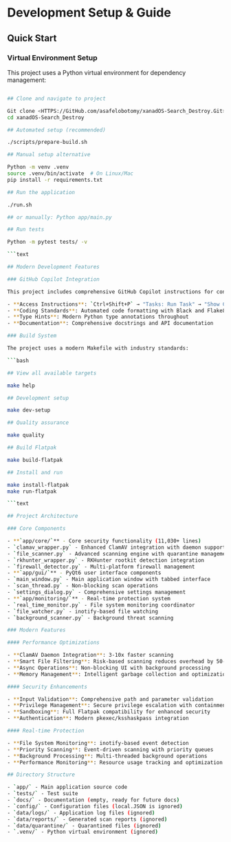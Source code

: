 # Development Setup & Guide

## Quick Start

### Virtual Environment Setup

This project uses a Python virtual environment for dependency management:

````bash

## Clone and navigate to project

Git clone <HTTPS://GitHub.com/asafelobotomy/xanadOS-Search_Destroy.Git>
cd xanadOS-Search_Destroy

## Automated setup (recommended)

./scripts/prepare-build.sh

## Manual setup alternative

Python -m venv .venv
source .venv/bin/activate  # On Linux/Mac
pip install -r requirements.txt

## Run the application

./run.sh

## or manually: Python app/main.py

## Run tests

Python -m pytest tests/ -v

```text

## Modern Development Features

### GitHub Copilot Integration

This project includes comprehensive GitHub Copilot instructions for consistent development:

- **Access Instructions**: `Ctrl+Shift+P` → "Tasks: Run Task" → "Show Copilot Instructions"
- **Coding Standards**: Automated code formatting with Black and Flake8
- **Type Hints**: Modern Python type annotations throughout
- **Documentation**: Comprehensive docstrings and API documentation

### Build System

The project uses a modern Makefile with industry standards:

```bash

## View all available targets

make help

## Development setup

make dev-setup

## Quality assurance

make quality

## Build Flatpak

make build-flatpak

## Install and run

make install-flatpak
make run-flatpak

```text

## Project Architecture

### Core Components

- **`app/core/`** - Core security functionality (11,030+ lines)
- `clamav_wrapper.py` - Enhanced ClamAV integration with daemon support
- `file_scanner.py` - Advanced scanning engine with quarantine management
- `rkhunter_wrapper.py` - RKHunter rootkit detection integration
- `firewall_detector.py` - Multi-platform firewall management
- **`app/gui/`** - PyQt6 user interface components
- `main_window.py` - Main application window with tabbed interface
- `scan_thread.py` - Non-blocking scan operations
- `settings_dialog.py` - Comprehensive settings management
- **`app/monitoring/`** - Real-time protection system
- `real_time_monitor.py` - File system monitoring coordinator
- `file_watcher.py` - inotify-based file watching
- `background_scanner.py` - Background threat scanning

### Modern Features

#### Performance Optimizations

- **ClamAV Daemon Integration**: 3-10x faster scanning
- **Smart File Filtering**: Risk-based scanning reduces overhead by 50-80%
- **Async Operations**: Non-blocking UI with background processing
- **Memory Management**: Intelligent garbage collection and optimization

#### Security Enhancements

- **Input Validation**: Comprehensive path and parameter validation
- **Privilege Management**: Secure privilege escalation with containment
- **Sandboxing**: Full Flatpak compatibility for enhanced security
- **Authentication**: Modern pkexec/ksshaskpass integration

#### Real-time Protection

- **File System Monitoring**: inotify-based event detection
- **Priority Scanning**: Event-driven scanning with priority queues
- **Background Processing**: Multi-threaded background operations
- **Performance Monitoring**: Resource usage tracking and optimization

## Directory Structure

- `app/` - Main application source code
- `tests/` - Test suite
- `docs/` - Documentation (empty, ready for future docs)
- `config/` - Configuration files (local.JSON is ignored)
- `data/logs/` - Application log files (ignored)
- `data/reports/` - Generated scan reports (ignored)
- `data/quarantine/` - Quarantined files (ignored)
- `.venv/` - Python virtual environment (ignored)
````
